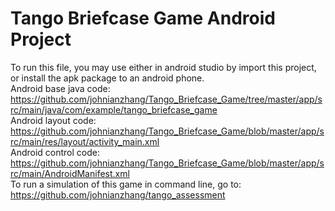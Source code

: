 <h1> Tango Briefcase Game Android Project </h1>
To run this file, you may use either in android studio by import this project, or install the apk package to an android phone. 
<br/>
Android base java code: <a href="https://github.com/johnianzhang/Tango_Briefcase_Game/tree/master/app/src/main/java/com/example/tango_briefcase_game">https://github.com/johnianzhang/Tango_Briefcase_Game/tree/master/app/src/main/java/com/example/tango_briefcase_game</a>
<br/>
Android layout code:<a
href="https://github.com/johnianzhang/Tango_Briefcase_Game/blob/master/app/src/main/res/layout/activity_main.xml">
https://github.com/johnianzhang/Tango_Briefcase_Game/blob/master/app/src/main/res/layout/activity_main.xml</a>
<br/>
Android control code:<a
href="https://github.com/johnianzhang/Tango_Briefcase_Game/blob/master/app/src/main/AndroidManifest.xml">
https://github.com/johnianzhang/Tango_Briefcase_Game/blob/master/app/src/main/AndroidManifest.xml</a>
<br/>
To run a simulation of this game in command line, go to: <a href="https://github.com/johnianzhang/tango_assessment">https://github.com/johnianzhang/tango_assessment</a>
